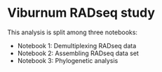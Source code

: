 Viburnum RADseq study
========================

This analysis is split among three notebooks:  

+ Notebook 1: Demultiplexing RADseq data  
+ Notebook 2: Assembling RADseq data set  
+ Notebook 3: Phylogenetic analysis  


